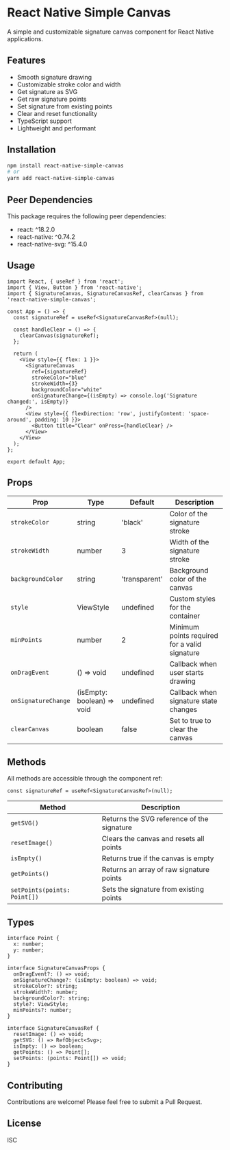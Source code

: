 # React Native Simple Canvas

A simple and customizable signature canvas component for React Native applications.

## Features

- Smooth signature drawing
- Customizable stroke color and width
- Get signature as SVG
- Get raw signature points
- Set signature from existing points
- Clear and reset functionality
- TypeScript support
- Lightweight and performant

## Installation

```bash
npm install react-native-simple-canvas
# or
yarn add react-native-simple-canvas
```

## Peer Dependencies

This package requires the following peer dependencies:
- react: ^18.2.0
- react-native: ^0.74.2
- react-native-svg: ^15.4.0

## Usage

```tsx
import React, { useRef } from 'react';
import { View, Button } from 'react-native';
import { SignatureCanvas, SignatureCanvasRef, clearCanvas } from 'react-native-simple-canvas';

const App = () => {
  const signatureRef = useRef<SignatureCanvasRef>(null);

  const handleClear = () => {
    clearCanvas(signatureRef);
  };

  return (
    <View style={{ flex: 1 }}>
      <SignatureCanvas
        ref={signatureRef}
        strokeColor="blue"
        strokeWidth={3}
        backgroundColor="white"
        onSignatureChange={(isEmpty) => console.log('Signature changed:', isEmpty)}
      />
      <View style={{ flexDirection: 'row', justifyContent: 'space-around', padding: 10 }}>
        <Button title="Clear" onPress={handleClear} />
      </View>
    </View>
  );
};

export default App;
```

## Props

| Prop | Type | Default | Description |
|------|------|---------|-------------|
| `strokeColor` | string | 'black' | Color of the signature stroke |
| `strokeWidth` | number | 3 | Width of the signature stroke |
| `backgroundColor` | string | 'transparent' | Background color of the canvas |
| `style` | ViewStyle | undefined | Custom styles for the container |
| `minPoints` | number | 2 | Minimum points required for a valid signature |
| `onDragEvent` | () => void | undefined | Callback when user starts drawing |
| `onSignatureChange` | (isEmpty: boolean) => void | undefined | Callback when signature state changes |
| `clearCanvas` | boolean | false | Set to true to clear the canvas |

## Methods

All methods are accessible through the component ref:

```tsx
const signatureRef = useRef<SignatureCanvasRef>(null);
```

| Method | Description |
|--------|-------------|
| `getSVG()` | Returns the SVG reference of the signature |
| `resetImage()` | Clears the canvas and resets all points |
| `isEmpty()` | Returns true if the canvas is empty |
| `getPoints()` | Returns an array of raw signature points |
| `setPoints(points: Point[])` | Sets the signature from existing points |

## Types

```tsx
interface Point {
  x: number;
  y: number;
}

interface SignatureCanvasProps {
  onDragEvent?: () => void;
  onSignatureChange?: (isEmpty: boolean) => void;
  strokeColor?: string;
  strokeWidth?: number;
  backgroundColor?: string;
  style?: ViewStyle;
  minPoints?: number;
}

interface SignatureCanvasRef {
  resetImage: () => void;
  getSVG: () => RefObject<Svg>;
  isEmpty: () => boolean;
  getPoints: () => Point[];
  setPoints: (points: Point[]) => void;
}
```

## Contributing

Contributions are welcome! Please feel free to submit a Pull Request.

## License

ISC 